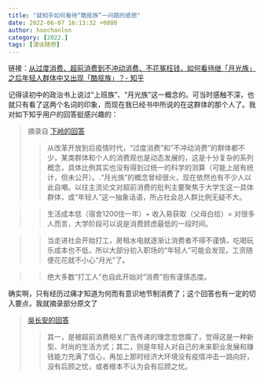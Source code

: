 ```yaml
---
title: "就知乎如何看待“酷抠族”一问题的感想"
date: 2022-06-07 16:13:32 +0800
author: hoochanlon
category: [2022.]
tags: [漫谈随想]
---
```


链接：[从过度消费、超前消费到不冲动消费、不花冤枉钱，如何看待继「月光族」之后年轻人群体中又出现「酷抠族」？- 知乎](https://www.zhihu.com/question/536263566)

<!-- more -->

记得读初中的政治书上说过“上班族”、“月光族”这一概念的。可当时感触不深，也就只有看了这两个名词的印象，而现在我已经书中所说的在这群体的那个人了。我对如下知乎用户的回答挺感兴趣的：

> 摘录自 [下岭的回答](https://www.zhihu.com/question/536263566/answer/2516514030)
>> 从改革开放到后疫情时代，“过度消费”和”不冲动消费”的群体都不少，某类群体和个人的消费观也是动态发展的，这是十分复杂的系列概念，具体比例其实也没有得到过统一的科学的测算（可能上层有统计，但未公开）。.“月光族”的概念曾经很火，现在依然也有不少人以此自嘲。以往主流论文对超前消费的批判主要聚焦于大学生这一具体群体，或“年轻人”这一抽象话语，所占社会总人群比例无疑不大。

>> 生活成本低（宿舍1200住一年）+ 收入易获取（父母白给）= 对很多人而言，大学阶段可以说是消费顾虑最低的一段时间。

>> 当走进社会开始打工，房租水电就逐渐让消费者不得不谨慎，吃喝玩乐成本也不低，所以大部分初入职场的“年轻人”可能会发现，工资随便花花就不小心“月光”了。

>> 绝大多数“打工人”也自此开始对“消费”抱有谨慎态度。

确实啊，只有经历过痛才知道为何而有意识地节制消费了；这个回答也有一定的切入要点，我就摘录部分原文了

> [吳长安的回答](https://www.zhihu.com/question/536263566/answer/2517803510)
>> 其一，是被超前消费相关广告传递的理念忽悠瘸了，觉得这是一种新型、时尚的生活方式；其二，则是年轻人对自己的未来职业发展和赚钱能力充满了信心，再加上那时经济大环境没有疫情冲击一路向好，没有后顾之忧，或者根本不认为会有后顾之忧。

